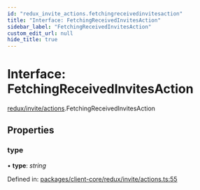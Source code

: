 ```yaml
---
id: "redux_invite_actions.fetchingreceivedinvitesaction"
title: "Interface: FetchingReceivedInvitesAction"
sidebar_label: "FetchingReceivedInvitesAction"
custom_edit_url: null
hide_title: true
---
```


# Interface: FetchingReceivedInvitesAction

[redux/invite/actions](../modules/redux_invite_actions.md).FetchingReceivedInvitesAction

## Properties

### type

• **type**: *string*

Defined in: [packages/client-core/redux/invite/actions.ts:55](https://github.com/xr3ngine/xr3ngine/blob/56376a778/packages/client-core/redux/invite/actions.ts#L55)
